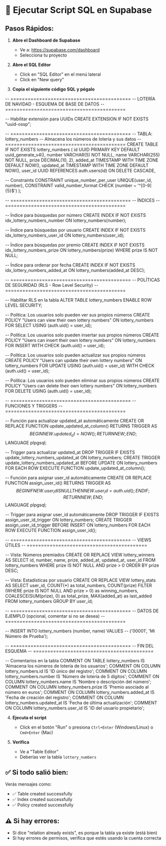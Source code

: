 # 🚀 Ejecutar Script SQL en Supabase

## Pasos Rápidos:

1. **Abre el Dashboard de Supabase**
   - Ve a: https://supabase.com/dashboard
   - Selecciona tu proyecto

2. **Abre el SQL Editor**
   - Click en "SQL Editor" en el menú lateral
   - Click en "New query"

3. **Copia el siguiente código SQL y pégalo**

-- ==========================================
-- LOTERÍA DE NAVIDAD - ESQUEMA DE BASE DE DATOS
-- ==========================================

-- Habilitar extensión para UUIDs
CREATE EXTENSION IF NOT EXISTS "uuid-ossp";

-- ==========================================
-- TABLA: lottery_numbers
-- Almacena los números de lotería y sus datos
-- ==========================================
CREATE TABLE IF NOT EXISTS lottery_numbers (
  id UUID PRIMARY KEY DEFAULT uuid_generate_v4(),
  number VARCHAR(5) NOT NULL,
  name VARCHAR(255) NOT NULL,
  prize DECIMAL(10, 2),
  added_at TIMESTAMP WITH TIME ZONE DEFAULT NOW(),
  updated_at TIMESTAMP WITH TIME ZONE DEFAULT NOW(),
  user_id UUID REFERENCES auth.users(id) ON DELETE CASCADE,
  
  -- Constraints
  CONSTRAINT unique_number_per_user UNIQUE(user_id, number),
  CONSTRAINT valid_number_format CHECK (number ~ '^[0-9]{5}$')
);

-- ==========================================
-- ÍNDICES
-- ==========================================

-- Índice para búsquedas por número
CREATE INDEX IF NOT EXISTS idx_lottery_numbers_number ON lottery_numbers(number);

-- Índice para búsquedas por usuario
CREATE INDEX IF NOT EXISTS idx_lottery_numbers_user_id ON lottery_numbers(user_id);

-- Índice para búsquedas por premio
CREATE INDEX IF NOT EXISTS idx_lottery_numbers_prize ON lottery_numbers(prize) WHERE prize IS NOT NULL;

-- Índice para ordenar por fecha
CREATE INDEX IF NOT EXISTS idx_lottery_numbers_added_at ON lottery_numbers(added_at DESC);

-- ==========================================
-- POLÍTICAS DE SEGURIDAD (RLS - Row Level Security)
-- ==========================================

-- Habilitar RLS en la tabla
ALTER TABLE lottery_numbers ENABLE ROW LEVEL SECURITY;

-- Política: Los usuarios solo pueden ver sus propios números
CREATE POLICY "Users can view their own lottery numbers"
  ON lottery_numbers
  FOR SELECT
  USING (auth.uid() = user_id);

-- Política: Los usuarios solo pueden insertar sus propios números
CREATE POLICY "Users can insert their own lottery numbers"
  ON lottery_numbers
  FOR INSERT
  WITH CHECK (auth.uid() = user_id);

-- Política: Los usuarios solo pueden actualizar sus propios números
CREATE POLICY "Users can update their own lottery numbers"
  ON lottery_numbers
  FOR UPDATE
  USING (auth.uid() = user_id)
  WITH CHECK (auth.uid() = user_id);

-- Política: Los usuarios solo pueden eliminar sus propios números
CREATE POLICY "Users can delete their own lottery numbers"
  ON lottery_numbers
  FOR DELETE
  USING (auth.uid() = user_id);

-- ==========================================
-- FUNCIONES Y TRIGGERS
-- ==========================================

-- Función para actualizar updated_at automáticamente
CREATE OR REPLACE FUNCTION update_updated_at_column()
RETURNS TRIGGER AS $$
BEGIN
  NEW.updated_at = NOW();
  RETURN NEW;
END;
$$ LANGUAGE plpgsql;

-- Trigger para actualizar updated_at
DROP TRIGGER IF EXISTS update_lottery_numbers_updated_at ON lottery_numbers;
CREATE TRIGGER update_lottery_numbers_updated_at
  BEFORE UPDATE ON lottery_numbers
  FOR EACH ROW
  EXECUTE FUNCTION update_updated_at_column();

-- Función para asignar user_id automáticamente
CREATE OR REPLACE FUNCTION assign_user_id()
RETURNS TRIGGER AS $$
BEGIN
  IF NEW.user_id IS NULL THEN
    NEW.user_id = auth.uid();
  END IF;
  RETURN NEW;
END;
$$ LANGUAGE plpgsql;

-- Trigger para asignar user_id automáticamente
DROP TRIGGER IF EXISTS assign_user_id_trigger ON lottery_numbers;
CREATE TRIGGER assign_user_id_trigger
  BEFORE INSERT ON lottery_numbers
  FOR EACH ROW
  EXECUTE FUNCTION assign_user_id();

-- ==========================================
-- VIEWS ÚTILES
-- ==========================================

-- Vista: Números premiados
CREATE OR REPLACE VIEW lottery_winners AS
SELECT 
  id,
  number,
  name,
  prize,
  added_at,
  updated_at,
  user_id
FROM lottery_numbers
WHERE prize IS NOT NULL AND prize > 0
ORDER BY prize DESC;

-- Vista: Estadísticas por usuario
CREATE OR REPLACE VIEW lottery_stats AS
SELECT 
  user_id,
  COUNT(*) as total_numbers,
  COUNT(prize) FILTER (WHERE prize IS NOT NULL AND prize > 0) as winning_numbers,
  COALESCE(SUM(prize), 0) as total_prize,
  MAX(added_at) as last_added
FROM lottery_numbers
GROUP BY user_id;

-- ==========================================
-- DATOS DE EJEMPLO (opcional, comentar si no se desea)
-- ==========================================

-- INSERT INTO lottery_numbers (number, name) VALUES
-- ('00001', 'Mi Número de Prueba');

-- ==========================================
-- FIN DEL ESQUEMA
-- ==========================================

-- Comentarios en la tabla
COMMENT ON TABLE lottery_numbers IS 'Almacena los números de lotería de los usuarios';
COMMENT ON COLUMN lottery_numbers.id IS 'ID único del registro';
COMMENT ON COLUMN lottery_numbers.number IS 'Número de lotería de 5 dígitos';
COMMENT ON COLUMN lottery_numbers.name IS 'Nombre o descripción del número';
COMMENT ON COLUMN lottery_numbers.prize IS 'Premio asociado al número en euros';
COMMENT ON COLUMN lottery_numbers.added_at IS 'Fecha de creación del registro';
COMMENT ON COLUMN lottery_numbers.updated_at IS 'Fecha de última actualización';
COMMENT ON COLUMN lottery_numbers.user_id IS 'ID del usuario propietario';

4. **Ejecuta el script**
   - Click en el botón "Run" o presiona `Ctrl+Enter` (Windows/Linux) o `Cmd+Enter` (Mac)

5. **Verifica**
   - Ve a "Table Editor"
   - Deberías ver la tabla `lottery_numbers`

## ✅ Si todo salió bien:

Verás mensajes como:
- ✅ Table created successfully
- ✅ Index created successfully
- ✅ Policy created successfully

## ⚠️ Si hay errores:

- Si dice "relation already exists", es porque la tabla ya existe (está bien)
- Si hay errores de permisos, verifica que estés usando la cuenta correcta

